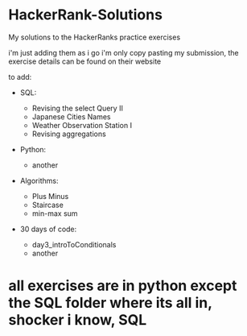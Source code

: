# HackerRank-Solutions
My solutions to the HackerRanks practice exercises 

i'm just adding them as i go
i'm only copy pasting my submission, the exercise details can be found on their website



to add:

- SQL:
    - Revising the select Query II
    - Japanese Cities Names
    - Weather Observation Station I
    - Revising aggregations

- Python:
    - another

- Algorithms:
    - Plus Minus
    - Staircase
    - min-max sum

- 30 days of code:
    - day3_introToConditionals
    - another


# all exercises are in python except the SQL folder where its all in, shocker i know, SQL 
